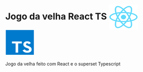 <h1>
  Jogo da velha React TS
  <img align="center" alt="React" height="80" width="90" src="https://raw.githubusercontent.com/devicons/devicon/master/icons/react/react-original.svg">
  <img align="center" alt="Ts" height="80" width="90" src="https://raw.githubusercontent.com/devicons/devicon/master/icons/typescript/typescript-plain.svg">
</h1>

<p>Jogo da velha feito com React e o superset Typescript</p>
